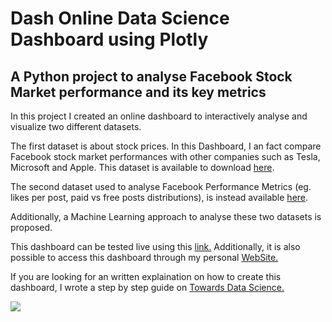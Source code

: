# Dash Online Data Science Dashboard using Plotly

## A Python project to analyse Facebook Stock Market performance and its key metrics

In this project I created an online dashboard to interactively analyse and visualize two different datasets. <br>

The first dataset is about stock prices. In this Dashboard, I an fact compare Facebook stock market performances with other companies such as Tesla, Microsoft and Apple. This dataset is available to download [here](https://www.kaggle.com/borismarjanovic/price-volume-data-for-all-us-stocks-etfs/downloads/price-volume-data-for-all-us-stocks-etfs.zip/3). <br>

The second dataset used to analyse Facebook Performance Metrics (eg. likes per post, paid vs free posts distributions), is instead available [here](https://www.sciencedirect.com/science/article/abs/pii/S0148296316000813?via%3Dihub). <br>

Additionally, a Machine Learning approach to analyse these two datasets is proposed.

This dashboard can be tested live using this [link.](https://pierpaolo28.github.io/Projects/dash_dashboard.html) Additionally, it is also possible to access this dashboard through my personal [WebSite.](https://pierpaolo28.github.io/) <br>

If you are looking for an written explaination on how to create this dashboard, I wrote a step by step guide on [Towards Data Science.](https://towardsdatascience.com/interactive-dashboards-for-data-science-51aa038279e5) <br>

![](dash.gif)
